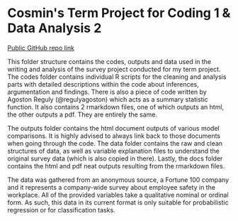 # Cosmin's Term Project for Coding 1 & Data Analysis 2

[Public GitHub repo link](https://github.com/cosmin-ticu/homework_codesANDmore_Coding1_MScBA/tree/master/Task3_Term-Project-Analysis)

This folder structure contains the codes, outputs and data used in the writing and analysis of the survey project conducted for my term project. The codes folder contains individual R scripts for the cleaning and analysis parts with detailed descriptions within the code about inferences, argumentation and findings. There is also a piece of code written by Agoston Reguly (@regulyagoston) which acts as a summary statistic function. It also contains 2 rmarkdown files, one of which outputs an html, the other outputs a pdf. They are entirely the same. 

The outputs folder contains the html document outputs of various model comparisons. It is highly advised to always link back to those documents when going through the code. The data folder contains the raw and clean structures of data, as well as variable explanation files to understand the original survey data (which is also copied in there). Lastly, the docs folder contains the html and pdf neat outputs resulting from the rmarkdown files.

The data was gathered from an anonymous source, a Fortune 100 company and it represents a company-wide survey about employee safety in the workplace. All of the provided variables take a qualitative nominal or ordinal form. As such, this data in its current format is only suitable for probabilistic regression or for classification tasks.
